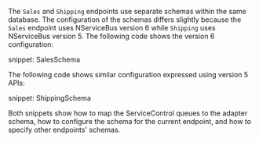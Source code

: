 The `Sales` and `Shipping` endpoints use separate schemas within the same database. The configuration of the schemas differs slightly because the `Sales` endpoint uses NServiceBus version 6 while `Shipping` uses NServiceBus version 5. The following code shows the version 6 configuration:

snippet: SalesSchema

The following code shows similar configuration expressed using version 5 APIs:

snippet: ShippingSchema

Both snippets show how to map the ServiceControl queues to the adapter schema, how to configure the schema for the current endpoint, and how to specify other endpoints' schemas.